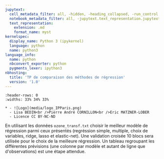```yaml
---
jupytext:
  cell_metadata_filter: all, -hidden, -heading_collapsed, -run_control, -trusted
  notebook_metadata_filter: all, -jupytext.text_representation.jupytext_version, -jupytext.text_representation.format_version, -language_info.version, -language_info.codemirror_mode.version, -language_info.codemirror_mode, -language_info.file_extension, -language_info.mimetype, -toc
  text_representation:
    extension: .md
    format_name: myst
kernelspec:
  display_name: Python 3 (ipykernel)
  language: python
  name: python3
language_info:
  name: python
  nbconvert_exporter: python
  pygments_lexer: ipython3
nbhosting:
  title: 'TP de comparaison des méthodes de régression'
  version: '1.0'
---
```


```{list-table} 
:header-rows: 0
:widths: 33% 34% 33%

* - ![Logo](media/logo_IPParis.png)
  - Lisa BEDIN<br />Pierre André CORNILLON<br />Eric MATZNER-LOBER
  - Licence CC BY-NC-ND
```

En utilisant les données `ozone_transf.txt` choisir le meilleur modèle de régression parmi ceux présentés (regréssion simple, multiple, choix de variables, ridge, lasso et elastic-net). Une validation croisée 10 blocs sera utilisée pour le choix de la meilleure régression. Un tableau regroupant les différentes prévisions (une colonne par modèle et autant de ligne que d'observations) est une étape attendue.

```{code-cell} python

```